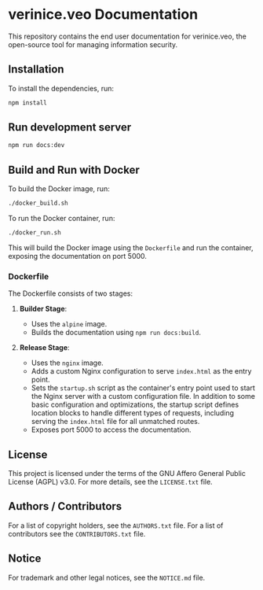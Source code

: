 # verinice.veo Documentation

This repository contains the end user documentation for verinice.veo, the open-source tool for managing information security.

## Installation

To install the dependencies, run:

```sh
npm install
```


## Run development server

```bash
npm run docs:dev 
```


## Build and Run with Docker

To build the Docker image, run:

```sh
./docker_build.sh
```

To run the Docker container, run:

```sh
./docker_run.sh
```

This will build the Docker image using the `Dockerfile` and run the container, exposing the documentation on port 5000.


### Dockerfile

The Dockerfile consists of two stages:

1. **Builder Stage**:
    - Uses the `alpine` image.
    - Builds the documentation using `npm run docs:build`.

2. **Release Stage**:
    - Uses the `nginx` image.
    - Adds a custom Nginx configuration to serve `index.html` as the entry point.
    - Sets the `startup.sh` script as the container's entry point used to start the Nginx server with a custom configuration file. In addition to some basic configuration and optimizations, the startup script defines location blocks to handle different types of requests, including serving the `index.html` file for all unmatched routes.
    - Exposes port 5000 to access the documentation.

## License

This project is licensed under the terms of the GNU Affero General Public License (AGPL) v3.0. For more details, see the `LICENSE.txt` file.

## Authors / Contributors

For a list of copyright holders, see the `AUTHORS.txt` file. For a list of contributors see the `CONTRIBUTORS.txt` file.

## Notice

For trademark and other legal notices, see the `NOTICE.md` file.

